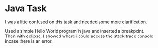 <h1>Java Task</h1>

I was a litte confused on this task and needed some more clarification.

Used a simple Hello  World program in java and inserted a breakpoint.<br>
Then with eclipse, I showed where i could access the stack trace console incase there is an error.
